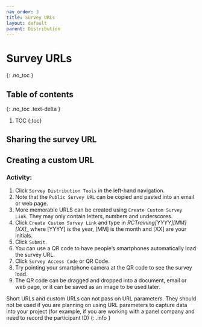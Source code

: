 ```yaml
---
nav_order: 3
title: Survey URLs
layout: default
parent: Distribution
---
```


# Survey URLs
{: .no_toc }

## Table of contents
{: .no_toc .text-delta }

1. TOC
{:toc}

## Sharing the survey URL

## Creating a custom URL

### Activity: 

1. Click `Survey Distribution Tools` in the left-hand navigation.
2. Note that the `Public Survey URL` can be copied and pasted into an email or web page.
3. More memorable URLS can be created using `Create Custom Survey Link`. They may only contain letters, numbers and underscores.
4. Click `Create Custom Survey Link` and type in __RCTraining_[YYYY]_[MM]_[XX]__ where [YYYY] is the year, [MM] is the month and [XX] are your initials.
5. Click `Submit`.
6. You can use a QR code to have people’s smartphones automatically load the survey URL.
7. Click `Survey Access Code` or QR Code.
8. Try pointing your smartphone camera at the QR code to see the survey load.
9. The QR code can be dragged and dropped into a document, email or web page, or it can be saved as an image to be used later.

Short URLs and custom URLs can not pass on URL parameters. They should not be used if you are planning on using URL parameters to capture data into your project (for example, if you are working with a panel company and need to record the participant ID)
{: .info }